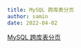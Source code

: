 ```yaml
title: MySQL 跨库表分页
author: samin
date: 2022-04-02
```

[MySQL 跨库表分页](https://gaudy-feels-700.notion.site/MySQL-212e91b477fb4fc084528e285536e535)
